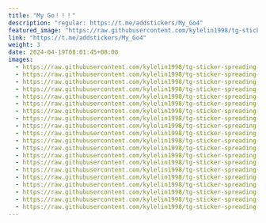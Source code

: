 ```yaml
---
title: "My Go！！！"
description: "regular: https://t.me/addstickers/My_Go4"
featured_image: "https://raw.githubusercontent.com/kylelin1998/tg-sticker-spreading-worldwide-images/main/img/9300a1b3-8a07-46ba-8079-4fc651c82273.jpg"
link: "https://t.me/addstickers/My_Go4"
weight: 3
date: 2024-04-19T08:01:45+08:00
images:
  - https://raw.githubusercontent.com/kylelin1998/tg-sticker-spreading-worldwide-images/main/img/9300a1b3-8a07-46ba-8079-4fc651c82273.jpg
  - https://raw.githubusercontent.com/kylelin1998/tg-sticker-spreading-worldwide-images/main/img/a9e4e8dd-aac8-4c2f-83f4-98567f5bd9af.jpg
  - https://raw.githubusercontent.com/kylelin1998/tg-sticker-spreading-worldwide-images/main/img/6f092cef-f528-4637-8676-75bbb7c31a09.jpg
  - https://raw.githubusercontent.com/kylelin1998/tg-sticker-spreading-worldwide-images/main/img/2bc272ea-f1d0-487f-8575-ffd837fc0e57.jpg
  - https://raw.githubusercontent.com/kylelin1998/tg-sticker-spreading-worldwide-images/main/img/be3823d3-a813-487e-a6f0-e7412db7dc48.jpg
  - https://raw.githubusercontent.com/kylelin1998/tg-sticker-spreading-worldwide-images/main/img/cfe4f36e-6c74-47fa-962d-1a16e3ff334a.jpg
  - https://raw.githubusercontent.com/kylelin1998/tg-sticker-spreading-worldwide-images/main/img/f7f66d73-2f62-45c0-aa66-4d2a51732e67.jpg
  - https://raw.githubusercontent.com/kylelin1998/tg-sticker-spreading-worldwide-images/main/img/530c31e6-ccd9-4e6b-ad7d-6829d9a576b5.jpg
  - https://raw.githubusercontent.com/kylelin1998/tg-sticker-spreading-worldwide-images/main/img/3e6542ee-847d-44fc-995a-895520c6ce40.jpg
  - https://raw.githubusercontent.com/kylelin1998/tg-sticker-spreading-worldwide-images/main/img/110ca5b7-7b3c-4e22-a163-df25143cfe7b.jpg
  - https://raw.githubusercontent.com/kylelin1998/tg-sticker-spreading-worldwide-images/main/img/528e0c28-8253-4156-b82a-86bbfc4ec656.jpg
  - https://raw.githubusercontent.com/kylelin1998/tg-sticker-spreading-worldwide-images/main/img/baf7e083-a34d-4d19-8faf-545349bb65ee.jpg
  - https://raw.githubusercontent.com/kylelin1998/tg-sticker-spreading-worldwide-images/main/img/17e13fb1-a8eb-4a1b-9224-6fc4642b2b3e.jpg
  - https://raw.githubusercontent.com/kylelin1998/tg-sticker-spreading-worldwide-images/main/img/6a108abf-da84-4d67-aa59-dca58488be24.jpg
  - https://raw.githubusercontent.com/kylelin1998/tg-sticker-spreading-worldwide-images/main/img/90a2bbe1-5f92-493d-bc8b-8a9c51fae0af.jpg
  - https://raw.githubusercontent.com/kylelin1998/tg-sticker-spreading-worldwide-images/main/img/e33f6b47-2e0e-4ffe-9b53-65cd15ac6753.jpg
  - https://raw.githubusercontent.com/kylelin1998/tg-sticker-spreading-worldwide-images/main/img/80014a48-4a0b-4aea-968a-ec1a9407f45b.jpg
  - https://raw.githubusercontent.com/kylelin1998/tg-sticker-spreading-worldwide-images/main/img/828334f5-2d63-4807-8359-e1b69689d632.jpg
  - https://raw.githubusercontent.com/kylelin1998/tg-sticker-spreading-worldwide-images/main/img/c7035e76-a65c-4112-b838-9f426f06d9f0.jpg
  - https://raw.githubusercontent.com/kylelin1998/tg-sticker-spreading-worldwide-images/main/img/4819c546-810a-4cb7-9e66-871c01fcf4b4.jpg
---
```

